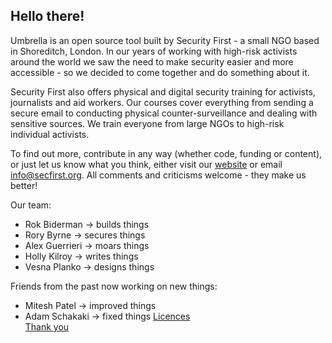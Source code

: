 [Title]: # (About)
[Difficulty]: # (Beginner)
[Order]: # (0)

## Hello there!

Umbrella is an open source tool built by Security First - a small NGO based in Shoreditch, London. In our years of working with high-risk activists around the world we saw the need to make security easier and more accessible - so we decided to come together and do something about it.

Security First also offers physical and digital security training for activists, journalists and aid workers. Our courses cover everything from sending a secure email to conducting physical counter-surveillance and dealing with sensitive sources. We train everyone from large NGOs to high-risk individual activists.

To find out more, contribute in any way (whether code, funding or content), or just let us know what you think, either visit our [website](https://secfirst.org) or email info@secfirst.org. All comments and criticisms welcome - they make us better!

Our team:

*   Rok Biderman -> builds things
*   Rory Byrne -> secures things
*  	Alex Guerrieri -> moars things
*   Holly Kilroy -> writes things
*   Vesna Planko -> designs things

Friends from the past now working on new things:
*   Mitesh Patel -> improved things
*   Adam Schakaki -> fixed things
[Licences](umbrella://licences/)  
[Thank you](umbrella://thankyou/)
